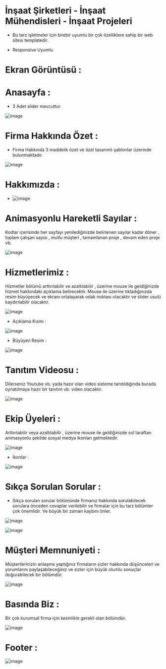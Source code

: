# İnşaat Şirketleri - İnşaat Mühendisleri - İnşaat Projeleri 
 
- Bu tarz işletmeler için birebir uyumlu bir çok özelliklere sahip bir web sitesi templatedir.

- Responsive Uyumlu

# Ekran Görüntüsü :

# Anasayfa :

- 3 Adet slider mevcuttur. 

![image](https://github.com/ErenCanKONUK/All-Web-Page-Template/assets/97176491/05cb462d-730a-4bb3-b60d-fd3ad3b4b4fa)

# Firma Hakkında Özet :

- Firma Hakkında 3 maddelik özet ve özel tasarımlı şablonlar üzerinde bulunmaktadır.

![image](https://github.com/ErenCanKONUK/All-Web-Page-Template/assets/97176491/25edd934-fe78-49be-8205-1d62f339f70b)

# Hakkımızda :

- ![image](https://github.com/ErenCanKONUK/All-Web-Page-Template/assets/97176491/89f0d110-550f-4d23-99f0-901fb5a14885)

# Animasyonlu Hareketli Sayılar :

Kodlar içerisinde her sayfayı yenilediğinizde belirlenen sayılar kadar döner , toplam çalışan sayısı , mutlu müşteri , tamamlanan proje , devam eden proje vb.

![image](https://github.com/ErenCanKONUK/All-Web-Page-Template/assets/97176491/ed653cd9-f5e7-493d-b697-3e6e143a42d3)

# Hizmetlerimiz :

Hizmetler bölümü arttırılabilir ve azaltılabilir , üzerine mouse ile geldiğinizde hizmet hakkındaki açıklama belirecektir. Mouse ile üzerine tıkladığınızda resim büyüyecek ve ekranı ortalayarak odak noktası olacaktır ve slider usulü kaydırılabilir olacaktır.

![image](https://github.com/ErenCanKONUK/All-Web-Page-Template/assets/97176491/93e8817a-2c2e-46dd-becc-b5509c009711)

- Açıklama Kısmı :

![image](https://github.com/ErenCanKONUK/All-Web-Page-Template/assets/97176491/c991e1fb-413a-4663-9e6d-31d5350d8a57)

- Büyüyen Resim :

![image](https://github.com/ErenCanKONUK/All-Web-Page-Template/assets/97176491/3f4a6eb8-91da-43d6-aaa4-70578c657e59)

# Tanıtım Videosu :

Dilerseniz Youtube vb. yada hazır olan video sisteme tanıtıldığında burada oynatılmaya hazır bir tanıtım vb. video olacaktır.

![image](https://github.com/ErenCanKONUK/All-Web-Page-Template/assets/97176491/5307aa53-9e3a-43c2-acce-26e3c244f8da)

# Ekip Üyeleri :

Arttırılabilir veya azaltılabilir , üzerine mouse ile geldiğinizde sol taraftan animasyonlu şekilde sosyal medya ikonları gelmektedir.

![image](https://github.com/ErenCanKONUK/All-Web-Page-Template/assets/97176491/8b629665-c3bd-462e-a473-52a76974202d)

- İkonlar :

![image](https://github.com/ErenCanKONUK/All-Web-Page-Template/assets/97176491/3ebaedb0-ee38-4bdf-a60b-26d317ac35c1)

# Sıkça Sorulan Sorular :

- Sıkça sorulan sorular bölümünde firmanız hakkında sorulabilecek sorulara önceden cevaplar verilebilir ve firmalar için bu tarz bölümler çok önemlidir. Ve büyük bir zaman kaybını önler.

![image](https://github.com/ErenCanKONUK/All-Web-Page-Template/assets/97176491/b7b6d7ac-1ff0-4455-a137-71348a6aff3a)

![image](https://github.com/ErenCanKONUK/All-Web-Page-Template/assets/97176491/30ae4f16-fe26-4e1e-b997-a8ecd847869e)

# Müşteri Memnuniyeti :

Müşterilerinizin anlaşma yaptığınız firmaların sizler hakkında düşünceleri ve yorumlarını paylaşabileceğiniz ve sizler için büyük olumlu sonuçlar doğurabilecek bir bölümdür.

![image](https://github.com/ErenCanKONUK/All-Web-Page-Template/assets/97176491/bf7ccc0d-0638-492f-a6ba-bb7280427da1)

# Basında Biz :

Bir çok kurumsal firma için kesinlikle gerekli olan bölümdür.

![image](https://github.com/ErenCanKONUK/All-Web-Page-Template/assets/97176491/c0d11a5c-2bd3-4548-ace2-4544df1aedda)

# Footer :

![image](https://github.com/ErenCanKONUK/All-Web-Page-Template/assets/97176491/ba5dd260-0bc7-4590-9d35-cf6224b34cbc)
